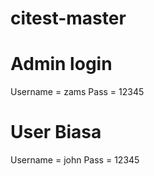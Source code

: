 # citest-master

# Admin login
Username 	= zams
Pass			= 12345

# User Biasa
Username	= john
Pass			= 12345
